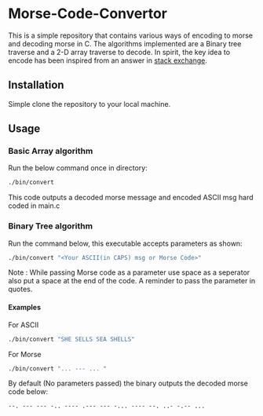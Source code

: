 # Morse-Code-Convertor
This is a simple repository that contains various ways of encoding to morse and decoding morse in C. The algorithms implemented are a Binary tree traverse and a 2-D array traverse to decode. In spirit, the key idea to encode has been inspired from an answer in [stack exchange](https://stackoverflow.com/a/28046691).

## Installation
Simple clone the repository to your local machine.

## Usage

### Basic Array algorithm
Run the below command once in directory:
```bash
./bin/convert 
```
This code outputs a decoded morse message and encoded ASCII msg hard coded in main.c

### Binary Tree algorithm
Run the command below, this executable accepts parameters as shown:
```bash
./bin/convert "<Your ASCII(in CAPS) msg or Morse Code>"
```
Note : While passing Morse code as a parameter use space as a seperator also put a space at the end of the code. A reminder to pass the parameter in quotes.

#### Examples

For ASCII
```bash
./bin/convert "SHE SELLS SEA SHELLS"
```
For Morse
```bash
./bin/convert "... --- ... "
```



By default (No parameters passed) the binary outputs the decoded morse code below:
```
--. --- --- -.. ---- .--- --- -... ---- --. ..- -.-- ...
```
